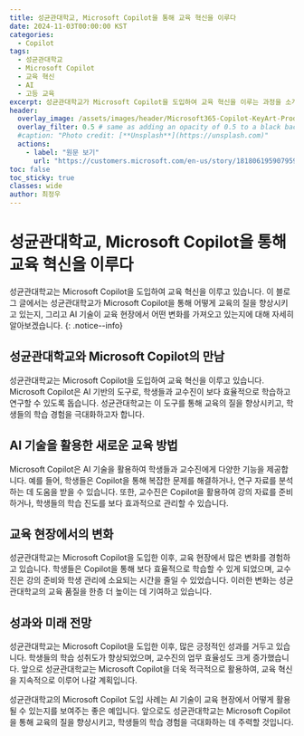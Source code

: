 ```yaml
---
title: 성균관대학교, Microsoft Copilot을 통해 교육 혁신을 이루다
date: 2024-11-03T00:00:00 KST
categories:
  - Copilot
tags:
  - 성균관대학교
  - Microsoft Copilot
  - 교육 혁신
  - AI
  - 고등 교육
excerpt: 성균관대학교가 Microsoft Copilot을 도입하여 교육 혁신을 이루는 과정을 소개합니다. AI 기술을 활용한 새로운 교육 방법과 그 성과를 확인해보세요. 
header:
  overlay_image: /assets/images/header/Microsoft365-Copilot-KeyArt-Productivity-6K-01.png
  overlay_filter: 0.5 # same as adding an opacity of 0.5 to a black background
  #caption: "Photo credit: [**Unsplash**](https://unsplash.com)"
  actions:
    - label: "원문 보기"
      url: "https://customers.microsoft.com/en-us/story/1818061959079597269-skku-microsoft-copilot-higher-education-ko-korea"
toc: false
toc_sticky: true
classes: wide
author: 최정우
---
```


# 성균관대학교, Microsoft Copilot을 통해 교육 혁신을 이루다

성균관대학교는 Microsoft Copilot을 도입하여 교육 혁신을 이루고 있습니다. 이 블로그 글에서는 성균관대학교가 Microsoft Copilot을 통해 어떻게 교육의 질을 향상시키고 있는지, 그리고 AI 기술이 교육 현장에서 어떤 변화를 가져오고 있는지에 대해 자세히 알아보겠습니다.
{: .notice--info}

## 성균관대학교와 Microsoft Copilot의 만남

성균관대학교는 Microsoft Copilot을 도입하여 교육 혁신을 이루고 있습니다. Microsoft Copilot은 AI 기반의 도구로, 학생들과 교수진이 보다 효율적으로 학습하고 연구할 수 있도록 돕습니다. 성균관대학교는 이 도구를 통해 교육의 질을 향상시키고, 학생들의 학습 경험을 극대화하고자 합니다.

## AI 기술을 활용한 새로운 교육 방법

Microsoft Copilot은 AI 기술을 활용하여 학생들과 교수진에게 다양한 기능을 제공합니다. 예를 들어, 학생들은 Copilot을 통해 복잡한 문제를 해결하거나, 연구 자료를 분석하는 데 도움을 받을 수 있습니다. 또한, 교수진은 Copilot을 활용하여 강의 자료를 준비하거나, 학생들의 학습 진도를 보다 효과적으로 관리할 수 있습니다.

## 교육 현장에서의 변화

성균관대학교는 Microsoft Copilot을 도입한 이후, 교육 현장에서 많은 변화를 경험하고 있습니다. 학생들은 Copilot을 통해 보다 효율적으로 학습할 수 있게 되었으며, 교수진은 강의 준비와 학생 관리에 소요되는 시간을 줄일 수 있었습니다. 이러한 변화는 성균관대학교의 교육 품질을 한층 더 높이는 데 기여하고 있습니다.

## 성과와 미래 전망

성균관대학교는 Microsoft Copilot을 도입한 이후, 많은 긍정적인 성과를 거두고 있습니다. 학생들의 학습 성취도가 향상되었으며, 교수진의 업무 효율성도 크게 증가했습니다. 앞으로 성균관대학교는 Microsoft Copilot을 더욱 적극적으로 활용하여, 교육 혁신을 지속적으로 이루어 나갈 계획입니다.

성균관대학교의 Microsoft Copilot 도입 사례는 AI 기술이 교육 현장에서 어떻게 활용될 수 있는지를 보여주는 좋은 예입니다. 앞으로도 성균관대학교는 Microsoft Copilot을 통해 교육의 질을 향상시키고, 학생들의 학습 경험을 극대화하는 데 주력할 것입니다.
